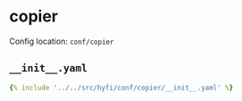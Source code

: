 # copier

Config location: `conf/copier`

## `__init__.yaml`

```yaml
{% include '../../src/hyfi/conf/copier/__init__.yaml' %}
```

